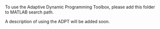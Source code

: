 To use the Adaptive Dynamic Programming Toolbox, please add this folder to MATLAB search path.

A description of using the ADPT will be added soon.

